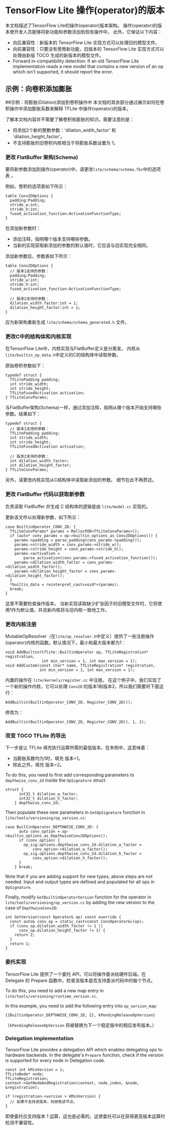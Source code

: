 # TensorFlow Lite 操作(operator)的版本

本文档描述了TensorFlow Lite的操作(operator)版本架构。 操作(operator)的版本使开发人员能够将新功能和参数添加到现有操作中。 此外，它保证以下内容：

- 向后兼容性：新版本的 TensorFlow Lite 实现方式可以处理旧的模型文件。
- 向前兼容性：只要没有使用新功能，旧版本的 TensorFlow Lite 实现方式可以处理由新版 TOCO 生成的新版本的模型文件。
- Forward in-compatibility detection: If an old TensorFlow Lite implementation reads a new model that contains a new version of an op which isn't supported, it should report the error.

## 示例：向卷积添加膨胀

##示例：将膨胀(Dilation)添加到卷积操作中 本文档的其余部分通过展示如何在卷积操作中添加膨胀系数来解释 TFLite 中操作(operator)的版本。

了解本文档内容并不需要了解卷积核膨胀的知识。需要注意的是：

- 将添加2个新的整数参数：'dilation_width_factor' 和 'dilation_height_factor'。
- 不支持膨胀的旧卷积内核相当于将膨胀系数设置为 1。

### 更改 FlatBuffer 架构(Schema)

要将新参数添加到操作(operator)中，请更改`lite/schema/schema.fbs`中的选项表 。

例如，卷积的选项表如下所示：

```
table Conv2DOptions {
  padding:Padding;
  stride_w:int;
  stride_h:int;
  fused_activation_function:ActivationFunctionType;
}
```

在添加新参数时：

- 添加注释，指明哪个版本支持哪些参数。
- 当新的实现获取新添加的参数的默认值时，它应该与旧实现完全相同。

添加新参数后，参数表如下所示：

```
table Conv2DOptions {
  // 版本1支持的参数：
  padding:Padding;
  stride_w:int;
  stride_h:int;
  fused_activation_function:ActivationFunctionType;

  // 版本2支持的参数：
  dilation_width_factor:int = 1;
  dilation_height_factor:int = 1;
}
```

应为新架构重新生成 `lite/schema/schema_generated.h` 文件。

### 更改C中的结构体和内核实现

在TensorFlow Lite中，内核实现与FlatBuffer定义是分离发。 内核从`lite/builtin_op_data.h`中定义的C的结构体中读取参数。

原始卷积参数如下：

```
typedef struct {
  TfLitePadding padding;
  int stride_width;
  int stride_height;
  TfLiteFusedActivation activation;
} TfLiteConvParams;
```

与FlatBuffer架构(Schema)一样，通过添加注释，指明从哪个版本开始支持哪些参数。结果如下：

```
typedef struct {
  // 版本1支持的参数：
  TfLitePadding padding;
  int stride_width;
  int stride_height;
  TfLiteFusedActivation activation;

  // 版本2支持的参数：
  int dilation_width_factor;
  int dilation_height_factor;
} TfLiteConvParams;
```

另外，请更改内核实现从C结构体中读取新添加的参数。 细节在此不再赘述。

### 更改 FlatBuffer 代码以获取新参数

负责读取 FlatBuffer 并生成 C 结构体的逻辑是由 `lite/model.cc` 实现的。

更新该文件以处理新参数，如下所示：

```
case BuiltinOperator_CONV_2D: {
  TfLiteConvParams* params = MallocPOD<TfLiteConvParams>();
  if (auto* conv_params = op->builtin_options_as_Conv2DOptions()) {
    params->padding = parse_padding(conv_params->padding());
    params->stride_width = conv_params->stride_w();
    params->stride_height = conv_params->stride_h();
    params->activation =
        parse_activation(conv_params->fused_activation_function());
    params->dilation_width_factor = conv_params->dilation_width_factor();
    params->dilation_height_factor = conv_params->dilation_height_factor();
  }
  *builtin_data = reinterpret_cast<void*>(params);
  break;
}
```

这里不需要检查操作版本。 当新实现读取缺少扩张因子的旧模型文件时，它将使用1作为默认值，并且新内核将与旧内核一致地工作。

### 更改内核注册

MutableOpResolver（在`lite/op_resolver.h`中定义）提供了一些注册操作(operator)内核的函数。默认情况下，最小和最大版本都为1：

```
void AddBuiltin(tflite::BuiltinOperator op, TfLiteRegistration* registration,
                int min_version = 1, int max_version = 1);
void AddCustom(const char* name, TfLiteRegistration* registration,
               int min_version = 1, int max_version = 1);
```

内置的操作在 `lite/kernels/register.cc` 中注册。 在这个例子中，我们实现了一个新的操作内核，它可以处理 `Conv2D` 的版本1和版本2，所以我们需要将下面这行：

```
AddBuiltin(BuiltinOperator_CONV_2D, Register_CONV_2D());
```

修改为：

```
AddBuiltin(BuiltinOperator_CONV_2D, Register_CONV_2D(), 1, 2);
```

### 改变 TOCO TFLite 的导出

下一步是让 TFLite 填充执行运算所需的最低版本。在本例中，这意味着：

- 当膨胀系数均为1时，填充 版本=1。
- 除此之外，填充 版本=2。

To do this, you need to first add corresponding parameters to `depthwise_conv_2d` inside the `OpSignature` struct:

```
struct {
      int32_t dilation_w_factor;
      int32_t dilation_h_factor;
    } depthwise_conv_2d;
```

Then populate these new parameters in `GetOpSignature` function in `lite/tools/versioning/op_version.cc`:

```
case BuiltinOperator_DEPTHWISE_CONV_2D: {
      auto conv_option = op->builtin_options_as_DepthwiseConv2DOptions();
      if (conv_option) {
        op_sig.options.depthwise_conv_2d.dilation_w_factor =
            conv_option->dilation_w_factor();
        op_sig.options.depthwise_conv_2d.dilation_h_factor =
            conv_option->dilation_h_factor();
      }
    } break;
```

Note that if you are adding support for new types, above steps are not needed. Input and output types are defined and populated for all ops in `OpSignature`.

Finally, modify `GetBuiltinOperatorVersion` function for the operator in `lite/tools/versioning/op_version.cc` by adding the new version to the case of `DepthwiseConv2D`:

```
int GetVersion(const Operator& op) const override {
  const auto& conv_op = static_cast<const ConvOperator&>(op);
  if (conv_op.dilation_width_factor != 1 ||
      conv_op.dilation_height_factor != 1) {
    return 2;
  }
  return 1;
}
```

### 委托实现

TensorFlow Lite 提供了一个委托 API，可以将操作委派给硬件后端。在 Delegate 的 Prepare 函数中，检查该版本是否支持委派代码中的每个节点。

To do this, you need to add a new map entry in `lite/tools/versioning/runtime_version.cc`.

In this example, you need to add the following entry into `op_version_map`:

```
{{BuiltinOperator_DEPTHWISE_CONV_2D, 2}, kPendingReleaseOpVersion}
```

（`kPendingReleaseOpVersion` 将被替换为下一个稳定版中的相应发布版本。）

### Delegation implementation

TensorFlow Lite provides a delegation API which enables delegating ops to hardware backends. In the delegate's `Prepare` function, check if the version is supported for every node in Delegation code.

```
const int kMinVersion = 1;
TfLiteNode* node;
TfLiteRegistration;
context->GetNodeAndRegistration(context, node_index, &node, &registration);

if (registration->version > kMinVersion) {
  // 如果不支持该版本，则拒绝该节点。
}
```

即使委托仅支持版本 1 运算，这也是必需的，这使委托可以在获得更高版本运算时检测不兼容性。
